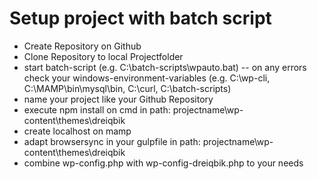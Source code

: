 # Setup project with batch script
 - Create Repository on Github
 - Clone Repository to local Projectfolder
 - start batch-script (e.g. C:\batch-scripts\wpauto.bat)
 -- on any errors check your windows-environment-variables (e.g. C:\wp-cli, C:\MAMP\bin\mysql\bin, C:\curl, C:\batch-scripts)
 - name your project like your Github Repository
 - execute npm install on cmd in path: projectname\wp-content\themes\dreiqbik
 - create localhost on mamp
 - adapt browsersync in your gulpfile in path: projectname\wp-content\themes\dreiqbik
 - combine wp-config.php with wp-config-dreiqbik.php to your needs
